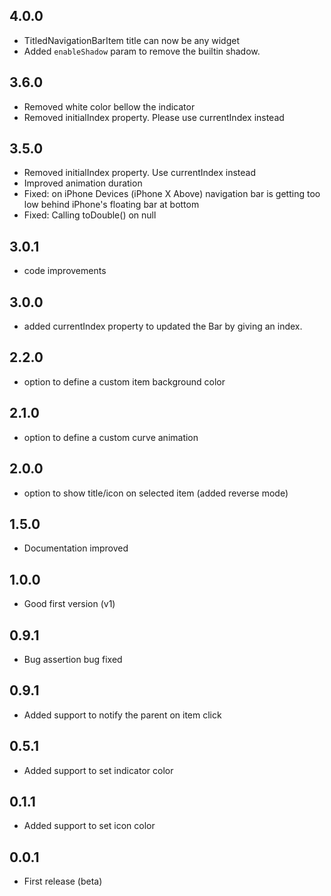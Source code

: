## 4.0.0

* TitledNavigationBarItem title can now be any widget
* Added `enableShadow` param to remove the builtin shadow.


## 3.6.0

* Removed white color bellow the indicator
* Removed initialIndex property. Please use currentIndex instead

## 3.5.0

* Removed initialIndex property. Use currentIndex instead
* Improved animation duration
* Fixed: on iPhone Devices (iPhone X Above) navigation bar is getting too low behind iPhone's floating bar at bottom
* Fixed: Calling toDouble() on null

## 3.0.1

* code improvements

## 3.0.0

* added currentIndex property to updated the Bar by giving an index.

## 2.2.0

* option to define a custom item background color

## 2.1.0

* option to define a custom curve animation

## 2.0.0

* option to show title/icon on selected item (added reverse mode)

## 1.5.0

* Documentation improved

## 1.0.0

* Good first version (v1)

## 0.9.1

* Bug assertion bug fixed

## 0.9.1

* Added support to notify the parent on item click

## 0.5.1

* Added support to set indicator color

## 0.1.1

* Added support to set icon color

## 0.0.1

* First release (beta)

